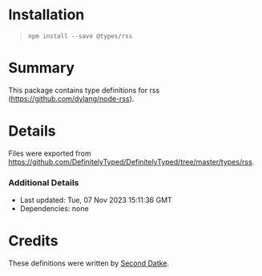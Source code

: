 # Installation
> `npm install --save @types/rss`

# Summary
This package contains type definitions for rss (https://github.com/dylang/node-rss).

# Details
Files were exported from https://github.com/DefinitelyTyped/DefinitelyTyped/tree/master/types/rss.

### Additional Details
 * Last updated: Tue, 07 Nov 2023 15:11:36 GMT
 * Dependencies: none

# Credits
These definitions were written by [Second Datke](https://github.com/secondwtq).
